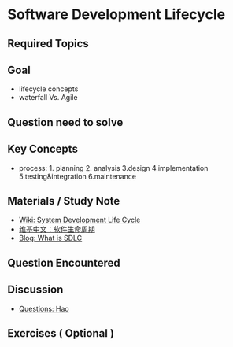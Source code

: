 # **Software Development Lifecycle**

## **Required Topics**

## **Goal**

- lifecycle concepts
- waterfall Vs. Agile

## **Question need to solve**


## **Key Concepts**

- process: 1. planning 2. analysis 3.design 4.implementation 5.testing&integration 6.maintenance

## **Materials / Study Note**

- [Wiki: System Development Life Cycle](https://en.wikipedia.org/wiki/Systems_development_life_cycle)
- [维基中文：软件生命周期](https://zh.wikipedia.org/wiki/%E7%B3%BB%E7%BB%9F%E5%8F%91%E5%B1%95%E7%94%9F%E5%91%BD%E5%91%A8%E6%9C%9F)
- [Blog: What is SDLC](https://stackify.com/what-is-sdlc/)

## **Question Encountered**


## **Discussion**

- [Questions: Hao](assets/question_Hao.js)

## **Exercises** ( Optional )
